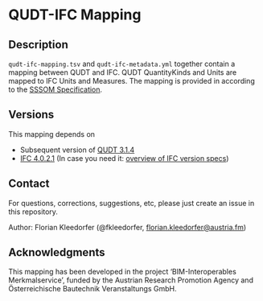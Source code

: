 # QUDT-IFC Mapping

## Description

`qudt-ifc-mapping.tsv` and `qudt-ifc-metadata.yml` together contain a mapping between QUDT and IFC. QUDT QuantityKinds and Units are mapped to IFC Units and Measures. The mapping is provided in according to the [SSSOM Specification](https://mapping-commons.github.io/sssom/spec/).

## Versions

This mapping depends on

* Subsequent version of [QUDT 3.1.4](https://github.com/qudt/qudt-public-repo/releases/tag/v3.1.4)
* [IFC 4.0.2.1](https://standards.buildingsmart.org/IFC/DEV/IFC4/ADD2_TC1/OWL/ontology.ttl) (In case you need it: [overview of IFC version specs](https://technical.buildingsmart.org/standards/ifc/ifc-schema-specifications/))

## Contact

For questions, corrections, suggestions, etc, please just create an issue in this repository.

Author: Florian Kleedorfer (@fkleedorfer, florian.kleedorfer@austria.fm)

## Acknowledgments

This mapping has been developed in the project ‘BIM-Interoperables Merkmalservice’, funded by the Austrian Research Promotion Agency and Österreichische Bautechnik Veranstaltungs GmbH.

